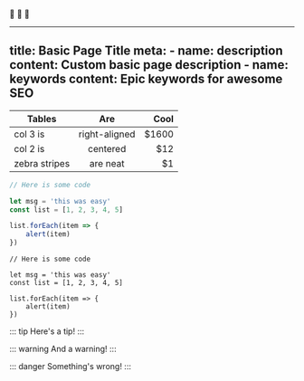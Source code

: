 <!-- EMOJIS -->
:rocket: :tada: :100:

<!-- FRONT MATTER -->
---
title: Basic Page Title
meta:
    - name: description
      content: Custom basic page description
    - name: keywords
      content: Epic keywords for awesome SEO
---

<!-- GITHUB-STYLE TABLES -->
| Tables        | Are           | Cool  |
| ------------- |:-------------:| -----:|
| col 3 is      | right-aligned | $1600 |
| col 2 is      | centered      |   $12 |
| zebra stripes | are neat      |    $1 |

<!-- CODE BLOCK HIGHLIGHTING -->
```js
// Here is some code

let msg = 'this was easy'
const list = [1, 2, 3, 4, 5]

list.forEach(item => {
    alert(item)
})
```

<!-- LINE HIGHLIGHTING IN CODE BLOCKS -->
```js{4-6}
// Here is some code

let msg = 'this was easy'
const list = [1, 2, 3, 4, 5]

list.forEach(item => {
    alert(item)
})
```

<!-- CUSTOM CONTAINERS -->
::: tip
Here's a tip!
:::

::: warning
And a warning!
:::

::: danger
Something's wrong!
:::
